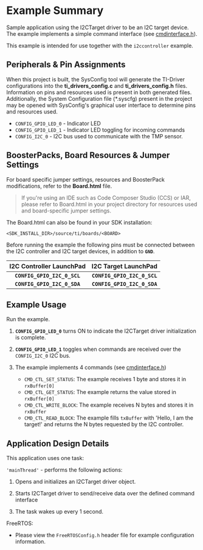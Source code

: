# Example Summary

Sample application using the I2CTarget driver to be an I2C target device.
The example implements a simple command interface (see [cmdinterface.h]).

This example is intended for use together with the `i2ccontroller` example.

## Peripherals & Pin Assignments

When this project is built, the SysConfig tool will generate the TI-Driver
configurations into the __ti_drivers_config.c__ and __ti_drivers_config.h__
files. Information on pins and resources used is present in both generated
files. Additionally, the System Configuration file (\*.syscfg) present in the
project may be opened with SysConfig's graphical user interface to determine
pins and resources used.

* `CONFIG_GPIO_LED_0` - Indicator LED
* `CONFIG_GPIO_LED_1` - Indicator LED toggling for incoming commands
* `CONFIG_I2C_0` - I2C bus used to communicate with the TMP sensor.

## BoosterPacks, Board Resources & Jumper Settings

For board specific jumper settings, resources and BoosterPack modifications,
refer to the __Board.html__ file.

> If you're using an IDE such as Code Composer Studio (CCS) or IAR, please
refer to Board.html in your project directory for resources used and
board-specific jumper settings.

The Board.html can also be found in your SDK installation:

```text
<SDK_INSTALL_DIR>/source/ti/boards/<BOARD>
```

Before running the example the following pins must be connected between the
I2C controller and I2C target devices, in addition to __`GND`__.

  |  I2C Controller LaunchPad   |    I2C Target LaunchPad     |
  |:---------------------------:|:---------------------------:|
  | __`CONFIG_GPIO_I2C_0_SCL`__ | __`CONFIG_GPIO_I2C_0_SCL`__ |
  | __`CONFIG_GPIO_I2C_0_SDA`__ | __`CONFIG_GPIO_I2C_0_SDA`__ |

## Example Usage

Run the example.

1. __`CONFIG_GPIO_LED_0`__ turns ON to indicate the I2CTarget driver initialization is complete.

2. __`CONFIG_GPIO_LED_1`__ toggles when commands are received over the `CONFIG_I2C_0` I2C bus.

3. The example implements 4 commands (see [cmdinterface.h])
    * `CMD_CTL_SET_STATUS`: The example receives 1 byte and stores it in `rxBuffer[0]`
    * `CMD_CTL_GET_STATUS`: The example returns the value stored in `rxBuffer[0]`
    * `CMD_CTL_WRITE_BLOCK`: The example receives N bytes and stores it in `rxBuffer`
    * `CMD_CTL_READ_BLOCK`: The example fills `txBuffer` with 'Hello, I am the target!' and returns the N bytes
      requested by the I2C controller.

## Application Design Details

This application uses one task:

`'mainThread'` - performs the following actions:

1. Opens and initializes an I2CTarget driver object.

2. Starts I2CTarget driver to send/receive data over the defined command interface

3. The task wakes up every 1 second.

FreeRTOS:

* Please view the `FreeRTOSConfig.h` header file for example configuration
information.

[cmdinterface.h]: ./cmdinterface.h
